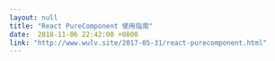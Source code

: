 ```yaml
---
layout: null
title: "React PureComponent 使用指南"
date:  2018-11-06 22:42:00 +0800
link: "http://www.wulv.site/2017-05-31/react-purecomponent.html"
---
```


